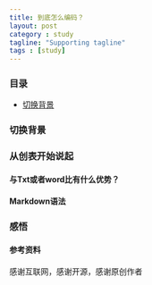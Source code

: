 ```yaml
---
title: 到底怎么编码？
layout: post
category : study
tagline: "Supporting tagline"
tags : [study]
---
```


### 目录
 * [切换背景](#1)
  
### 切换背景
   

### 从创表开始说起
 
    

#### 与Txt或者word比有什么优势？
 
  
 
#### Markdown语法
 
 
### 感悟
 
 
#### 参考资料
   感谢互联网，感谢开源，感谢原创作者
 
 
 
 
 
 
 
 
 
 
 
 
 
 
 
 
 
 

